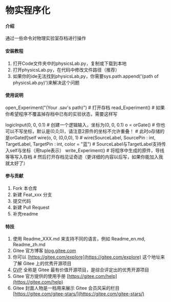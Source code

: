 # 物实程序化

#### 介绍
通过一些命令对物理实验室存档进行操作

#### 安装教程

1.  打开Code文件夹中的physicsLab.py，复制或下载到本地
2.  打开physicsLab.py，在代码中修改文件路径（推荐）
3.  如果你的ide无法找到physicsLab,py，你需要sys.path.append('(path of physicsLab.py)')来解决这个问题

#### 使用说明

open_Experiment("(Your .sav's path)") # 打开存档
read_Experiment() # 如果你希望程序不覆盖掉存档中已有的实验状态，需要这样写

logicInput(0, 0, 0.1) # 创建一个逻辑输入，坐标为(0, 0, 0.1)
o = orGate() # 你也可以不写坐标，默认是(0,0,0)，请注意2原件的坐标不允许重叠！
             # 此时o存储的是orGate的self
wire(o, 0, (0,0,0), 1) # wire(SourceLabel, SourcePin : int, TargetLabel, TargetPin : int, color = "蓝")
                       # SourceLabel与TargetLabel支持传入self与坐标（用tuple表示）
write_Experiment() # 将程序中生成的原件，导线等等写入存档
        # 然后打开存档见证奇迹（更详细的内容以后写，如果你能加入我就太好了）

#### 参与贡献

1.  Fork 本仓库
2.  新建 Feat_xxx 分支
3.  提交代码
4.  新建 Pull Request
5.  补充readme

#### 特技

1.  使用 Readme\_XXX.md 来支持不同的语言，例如 Readme\_en.md, Readme\_zh.md
2.  Gitee 官方博客 [blog.gitee.com](https://blog.gitee.com)
3.  你可以 [https://gitee.com/explore](https://gitee.com/explore) 这个地址来了解 Gitee 上的优秀开源项目
4.  [GVP](https://gitee.com/gvp) 全称是 Gitee 最有价值开源项目，是综合评定出的优秀开源项目
5.  Gitee 官方提供的使用手册 [https://gitee.com/help](https://gitee.com/help)
6.  Gitee 封面人物是一档用来展示 Gitee 会员风采的栏目 [https://gitee.com/gitee-stars/](https://gitee.com/gitee-stars/)
